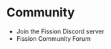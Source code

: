 <script lang="ts">
  import {
    OutboundLink
  } from 'carbon-components-svelte'

  import OutlineHelper from '$components/OutlineHelper.svelte'

</script>

<OutlineHelper />

<div class="markdown-generated">

# Community

* <OutboundLink  href="https://fission.codes/discord">Join the Fission Discord server</OutboundLink>
* <OutboundLink  href="https://talk.fission.codes/tag/ucan">Fission Community Forum</OutboundLink>

</div>
<style>
</style>